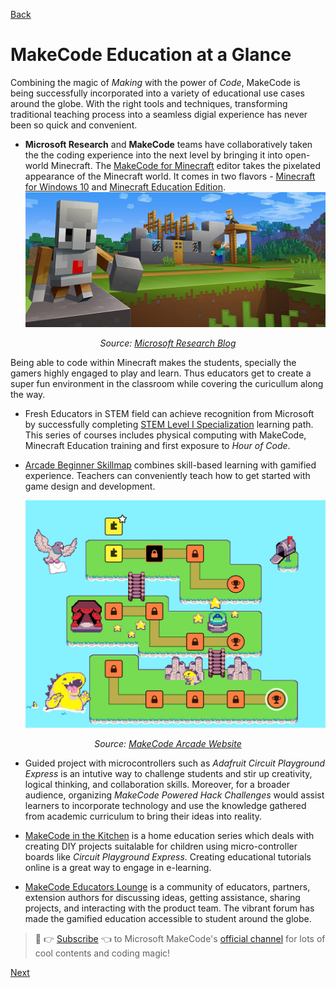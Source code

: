 [Back](/makecode-docs/educator-docs/1.%20makecode-for-classroom.md)

# MakeCode Education at a Glance

Combining the magic of _Making_ with the power of _Code_, MakeCode is being successfully incorporated into a variety of educational use cases around the globe. With the right tools and techniques, transforming traditional teaching process into a seamless digial experience has never been so quick and convenient.

- **Microsoft Research** and **MakeCode** teams have collaboratively taken the the coding experience into the next level by bringing it into open-world Minecraft. The [MakeCode for Minecraft](https://minecraft.makecode.com/) editor takes the pixelated appearance of the Minecraft world. It comes in two flavors - [Minecraft for Windows 10](https://www.microsoft.com/en-us/store/p/minecraft-for-windows-10/9nblggh2jhxj) and [Minecraft Education Edition](https://education.minecraft.net/). 
![MakeCode-for-Minecraft](https://github.com/BethanyJep/Makeocode-images/blob/main/makecode-for-minecraft.jpg?raw=true)
<p align="center"><em>Source: <a href="https://www.microsoft.com/en-us/research/blog/code-minecraft/">Microsoft Research Blog</a></em></p>
  Being able to code within Minecraft makes the students, specially the gamers highly engaged to play and learn. Thus educators get to create a super fun environment in the classroom while covering the curicullum along the way.

- Fresh Educators in STEM field can achieve recognition from Microsoft by successfully completing [STEM Level I Specialization](https://education.microsoft.com/en-us/learningpath/9a894a16) learning path. This series of courses includes physical computing with MakeCode, Minecraft Education training and first exposure to _Hour of Code_.

- [Arcade Beginner Skillmap](https://arcade.makecode.com/--skillmap#beginner) combines skill-based learning with gamified experience. Teachers can conveniently teach how to get started with game design and development. <p align="center">
![Arcade Skillmap](https://github.com/BethanyJep/Makeocode-images/blob/main/arcade-skillmap.jpg?raw=true)
<p align="center"><em>Source: <a href="https://arcade.makecode.com/--skillmap#beginner">MakeCode Arcade Website</a></em></p>

- Guided project with microcontrollers such as _Adafruit Circuit Playground Express_ is an intutive way to challenge students and stir up creativity, logical thinking, and collaboration skills. Moreover, for a broader audience, organizing _MakeCode Powered Hack Challenges_ would assist learners to incorporate technology and use the knowledge gathered from academic curriculum to bring their ideas into reality.
- [MakeCode in the Kitchen](https://youtube.com/playlist?list=PLMMBk9hE-SerWvHZva9o9RFpGk2aY6d40) is a home education series which deals with creating DIY projects suitalable for children using micro-controller boards like _Circuit Playground Express_. Creating educational tutorials online is a great way to engage in e-learning.

- [MakeCode Educators Lounge](http://aka.ms/EducatorsLounge) is a community of educators, partners, extension authors for discussing ideas, getting assistance, sharing projects, and interacting with the product team. The vibrant forum has made the gamified education accessible to student around the globe.

> 📝 👉 [Subscribe](https://www.youtube.com/channel/UCye7YlvFUUQ1dSy0WZZ1T_Q?sub_confirmation=1) 👈 to Microsoft MakeCode's [official channel](https://www.youtube.com/c/MicrosoftMakeCode/) for lots of cool contents and coding magic!

[Next](/makecode-docs/educator-docs/3.%20makecode-for-development.md)